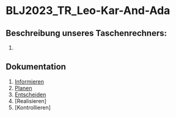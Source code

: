 # BLJ2023_TR_Leo-Kar-And-Ada


## Beschreibung unseres Taschenrechners: 

1.












## Dokumentation

1. [Informieren](Informationen.md)
2. [Planen](Planen.md)
3. [Entscheiden](Entscheidung.md)
4. [Realisieren]
5. [Kontrollieren]
